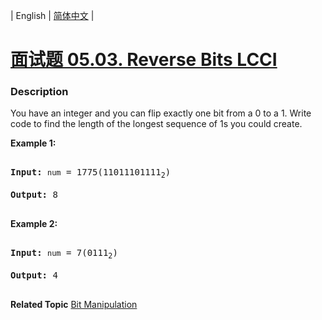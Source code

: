 | English | [简体中文](README.md) |

# [面试题 05.03. Reverse Bits LCCI](https://leetcode-cn.com/problems/reverse-bits-lcci)
 ### Description
<p>You have an integer and you can flip exactly one bit from a 0 to a 1. Write code to find the length of the longest sequence of 1s you could create.</p>

<p><strong>Example 1: </strong></p>

<pre>
<strong>Input:</strong> <code>num</code> = 1775(11011101111<sub>2</sub>)
<strong>Output:</strong> 8
</pre>

<p><strong>Example 2: </strong></p>

<pre>
<strong>Input:</strong> <code>num</code> = 7(0111<sub>2</sub>)
<strong>Output:</strong> 4
</pre>

**Related Topic**  [Bit Manipulation](https://leetcode-cn.com/tag/bit-manipulation) 
